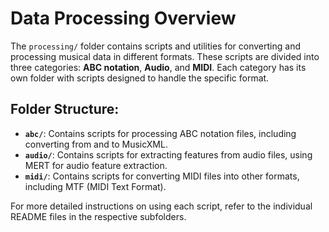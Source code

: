 # Data Processing Overview

The `processing/` folder contains scripts and utilities for converting and processing musical data in different formats. These scripts are divided into three categories: **ABC notation**, **Audio**, and **MIDI**. Each category has its own folder with scripts designed to handle the specific format.

## Folder Structure:
- **`abc/`**: Contains scripts for processing ABC notation files, including converting from and to MusicXML.
- **`audio/`**: Contains scripts for extracting features from audio files, using MERT for audio feature extraction.
- **`midi/`**: Contains scripts for converting MIDI files into other formats, including MTF (MIDI Text Format).

For more detailed instructions on using each script, refer to the individual README files in the respective subfolders.